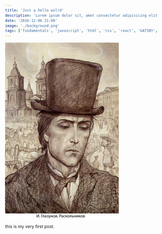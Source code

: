 ```yaml
---
title: 'Just a hello wolrd'
description: 'Lorem ipsum dolor sit, amet consectetur adipisicing elit. Explicabo totam debitis aspernatur quidem nostrum unde iure, asperiores laboriosam! Ea aspernatur nihil, ut iure iste itaque deleniti quam optio esse porro.'
date: '2016-12-06 21:00'
image: './background.png'
tags: ['fundamentals', 'javascript', 'html', 'css', 'react', 'GATSBY', 'NODE']
---
```


![Raskolnikov](./raskolnikov.jpg)

this is my very first post.
